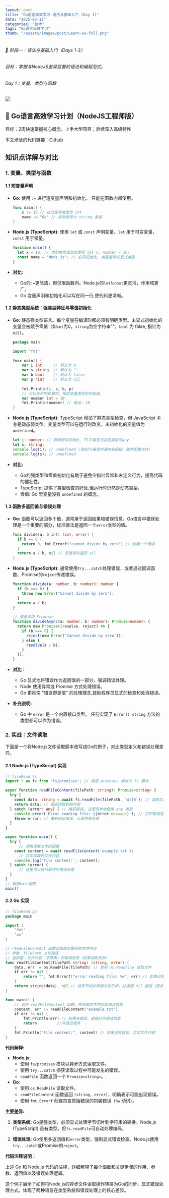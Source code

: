 ```yaml
---
layout: post
title: "Go语言高效学习-语法与基础入门 (Day 1)"
date: "2025-03-12"
categories: "技术"
tags: "Go语言高效学习" 
thumb: "/assets/images/post/Learn-Go-full.png"
---
```


###### 📅 阶段一：语法与基础入门（Days 1-3） 
###### 目标：掌握与NodeJS差异显著的语法和编程范式。 
###### Day 1：变量、类型与函数


![](/assets/images/post/Learn-Go-full.png)

## 🚀 Go语言高效学习计划（NodeJS工程师版）
目标：2周快速掌握核心概念，上手大型项目；后续深入高级特性

本文涉及的代码链接：[Github](https://github.com/SincereMa/Go-Learn)

## 知识点详解与对比

### 1. 变量、类型与函数

#### 1.1 短变量声明

*   **Go:** 使用 `:=` 进行短变量声明和初始化。 只能在函数内部使用。

    ```go
    func main() {
        x := 10 // 自动推导类型为 int
        name := "Go" // 自动推导为 string 类型
    }
    ```
*   **Node.js (TypeScript):** 使用 `let` 或 `const` 声明变量。`let` 用于可变变量，`const` 用于常量。

    ```typescript
    function main() {
      let x = 10; // 类型推导或显式类型 let x: number = 10;
      const name = "Node.js"; // 必须初始化, 类型推导或显式类型
    }
    ```
*   **对比:**
    *   Go的`:=`更简洁，但仅限函数内。Node.js的`let`/`const`更灵活，作用域更广。
    *   Go 变量声明和初始化可以写在同一行,使代码更清晰。

#### 1.2 静态类型系统：强类型特征与零值初始化

*   **Go:** 静态强类型语言。每个变量在编译时都必须有明确类型。未显式初始化的变量会被赋予零值（如`int`为0，`string`为空字符串""，`bool` 为 false, 指针为 `nil`）。 

    ```go
    package main

    import "fmt"
  
    func main() {
    	var i int     // 默认为 0
    	var s string  // 默认为 ""
    	var b bool    // 默认为 false
    	var p *int    // 默认为 nil
  
    	fmt.Println(i, s, b, p)
        // 可以在声明变量时，指定变量类型和初始值。
        var number int = 10
        fmt.Println(number) // 输出: 10
    }
    ```
*   **Node.js (TypeScript):**  TypeScript 增加了静态类型检查，但 JavaScript 本身是动态弱类型。变量类型可以在运行时改变。未初始化的变量值为`undefined`。

    ```typescript
    let i: number; // 声明但未初始化, TS中需显式指定类型或any
    let s: string;
    console.log(i); // undefined (但在TS编译时通常会报错，除非配置允许)
    console.log(s); // undefined
    ```
*   **对比:**
    *   Go的强类型和零值初始化有助于避免空指针异常和未定义行为，提高代码的健壮性。
    *   TypeScript 提供了类型检查的好处,但运行时仍然是动态类型。
    *   零值: Go 里变量没有 `undefined` 的概念。

#### 1.3 函数多返回值与错误处理

*   **Go:** 函数可以返回多个值，通常用于返回结果和错误信息。Go语言中错误处理是一个重要的部分，标准做法是返回一个`error`类型的值。

    ```go
    func divide(a, b int) (int, error) {
      if b == 0 {
        return 0, fmt.Errorf("cannot divide by zero") // 创建一个错误
      }
      return a / b, nil // 无错误时返回 nil
    }
    ```
*   **Node.js (TypeScript):** 通常使用`try...catch`处理错误，或者通过回调函数、Promise的`reject`传递错误。

    ```typescript
    function divide(a: number, b: number): number {
      if (b === 0) {
        throw new Error("Cannot divide by zero");
      }
      return a / b;
    }
  
    // 或者使用 Promise:
    function divideAsync(a: number, b: number): Promise<number> {
      return new Promise((resolve, reject) => {
        if (b === 0) {
          reject(new Error("Cannot divide by zero"));
        } else {
          resolve(a / b);
        }
      });
    }
    ```
*   **对比：**
    *   Go 显式地将错误作为返回值的一部分，强调错误处理。
    *   Node 使用异常或 Promise 方式处理错误。
    *   Go 更推崇 "错误即是值" 的处理理念,鼓励程序员显式的检查和处理错误。
*   **补充说明:**
    *   Go 中 `error` 是一个内置接口类型。 任何实现了 `Error() string` 方法的类型都可以作为错误。

### 2. 实战：文件读取

下面是一个将Node.js文件读取脚本改写成Go的例子，对比类型定义和错误处理差异。

#### 2.1 Node.js (TypeScript) 实现

```typescript
// fileRead.ts
import * as fs from 'fs/promises'; // 使用 promises 版本的 fs 模块

async function readFileContent(filePath: string): Promise<string> {
  try {
    const data: string = await fs.readFile(filePath, 'utf8'); // 读取文件内容，指定编码
    return data; // 返回读取到的内容
  } catch (error: any) { // 捕获错误, 这里简单地使用 any 类型
    console.error(`Error reading file: ${error.message}`); // 打印错误信息
    throw error; // 重新抛出错误，让调用者处理
  }
}

async function main() {
  try {
      // 调用读取文件的函数
    const content = await readFileContent('example.txt');
      // 打印读取的文件内容
    console.log('File content:', content);
  } catch (error) {
      // 这里可以进行最终的错误处理
  }
}
// 调用main函数
main()
```

#### 2.2 Go 实现

```go
// fileRead.go
package main

import (
	"fmt"
	"os"
)

// readFileContent 函数读取指定路径的文件内容
// 参数：filePath 文件路径
// 返回值：文件内容（字符串）和错误信息（如果读取失败）
func readFileContent(filePath string) (string, error) {
	data, err := os.ReadFile(filePath) // 使用 os.ReadFile 读取文件
	if err != nil {
		return "", fmt.Errorf("error reading file: %w", err) // 如果出错，返回空字符串和格式化错误
	}
	return string(data), nil // 将字节切片转换为字符串，并返回 nil 错误（表示成功）
}

func main() {
    // 调用 readFileContent 函数，并获取文件内容和错误信息
	content, err := readFileContent("example.txt")
	if err != nil {
		fmt.Println(err) // 如果有错误，直接打印错误信息
		return         //并退出程序
	}
	fmt.Println("File content:", content) // 如果没有错误，打印文件内容
}

```

**代码解释:**

*   **Node.js**:
    *   使用 `fs/promises` 模块以异步方式读取文件。
    *   使用 `try...catch` 捕获读取过程中可能发生的错误。
    *   `readFile` 函数返回一个 `Promise<string>`。
*   **Go**:
    *   使用 `os.ReadFile` 读取文件。
    *   `readFileContent` 函数返回 `(string, error)`，明确表示可能出现错误。
    *   使用 `fmt.Errorf` 创建包含原始错误的包装错误（`%w` 动词）。

**主要差异:**

1.  **类型系统:** Go是强类型，必须显式处理字节切片到字符串的转换。Node.js (TypeScript) 虽有类型，但`fs.readFile`可自动处理编码。

2.  **错误处理:** Go使用多返回值和`error`类型，强制显式错误检查。Node.js使用`try...catch`或Promise的`reject`。

**代码注释说明：**

上述 Go 和 Node.js 代码的注释，详细解释了每个函数和关键步骤的作用、参数、返回值以及错误处理逻辑。

这个例子展示了如何将Node.js的异步文件读取操作转换为Go的同步、显式错误处理方式，体现了两种语言在类型系统和错误处理上的核心差异。 

